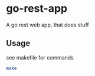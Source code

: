 # go-rest-app

A go rest web app, that does stuff


## Usage

see makefile for commands

```bash
make
```
